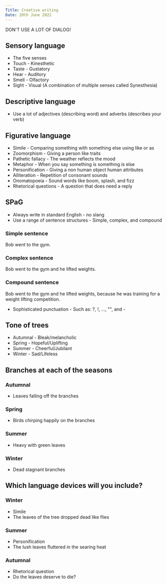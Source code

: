 ```yaml
---
Title: Creative writing
Date: 20th June 2022
---
```


DON'T USE A LOT OF DIALOG!

## Sensory language
* The five senses
* Touch - Kinesthetic
* Taste - Gustatory
* Hear - Auditory
* Smell - Olfactory
* Sight - Visual
(A combination of multiple senses called Synesthesia)

## Descriptive language
* Use a lot of adjectives (describing word) and adverbs (describes your verb)

## Figurative language
* Simile - Comparing something with something else using like or as
* Zoomorphism - Giving a person like traits
* Pathetic fallacy - The weather reflects the mood
* Metaphor - When you say something is something is else
* Personification - Giving a non human object human attributes
* Alliteration - Repetition of consonant sounds
* Onomatopoeia - Sound words like boom, splash, and fizz
* Rhetorical questions - A question that does need a reply

## SPaG
* Always write in standard English - no slang
* Use a range of sentence structures - Simple, complex, and compound
### Simple sentence
Bob went to the gym.
### Complex sentence
Bob went to the gym and he lifted weights.
### Compound sentence
Bob went to the gym and he lifted weights, because he was training for a
weight lifting competition.
* Sophisticated punctuation - Such as: ?, !, ..., "", and -

## Tone of trees
* Autumnal - Bleak/melancholic
* Spring - Hopeful/Uplifting
* Summer - Cheerful/Jubilant
* Winter - Sad/Lifeless

## Branches at each of the seasons
### Autumnal
* Leaves falling off the branches
### Spring
* Birds chirping happily on the branches
### Summer
* Heavy with green leaves
### Winter
* Dead stagnant branches

## Which language devices will you include?
### Winter
* Simile
* The leaves of the tree dropped dead like flies
### Summer
* Personification
* The lush leaves fluttered in the searing heat
### Autumnal
* Rhetorical question
* Do the leaves deserve to die?
